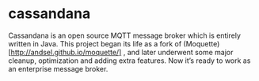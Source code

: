 # cassandana
Cassandana is an open source MQTT message broker which is entirely written in Java. This project began its life as a fork of (Moquette)[http://andsel.github.io/moquette/] , and later underwent some major cleanup, optimization and adding extra features. Now it’s ready to work as an enterprise message broker.
